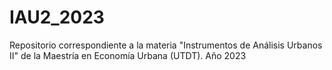 # IAU2_2023
Repositorio correspondiente a la materia "Instrumentos de Análisis Urbanos II" de la Maestría en Economía Urbana (UTDT). Año 2023
